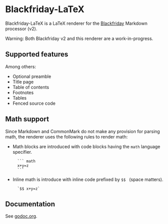 # Blackfriday-LaTeX

Blackfriday-LaTeX is a LaTeX renderer for the [Blackfriday][] Markdown processor (v2).

[blackfriday]: http://github.com/russross/blackfriday

Warning: Both Blackfriday v2 and this renderer are a work-in-progress.

## Supported features

Among others:

- Optional preamble
- Title page
- Table of contents
- Footnotes
- Tables
- Fenced source code

## Math support

Since Markdown and CommonMark do not make any provision for parsing math, the
renderer uses the following rules to render math:

- Math blocks are introduced with code blocks having the `math` language specifier.

		``` math
		x+y=z
		```

- Inline math is introduce with inline code prefixed by `$$ ` (space matters).

		`$$ x+y=z`

## Documentation

See [godoc.org](https://godoc.org/github.com/ambrevar/blackfriday-latex).
